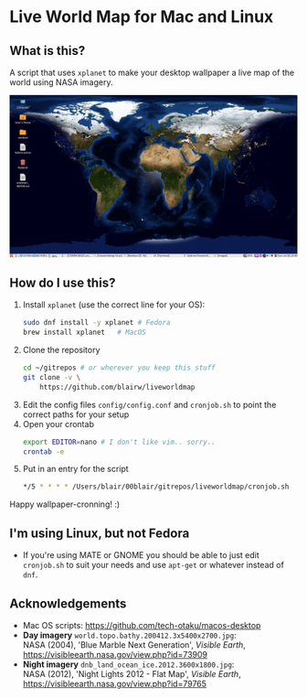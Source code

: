 # Live World Map for Mac and Linux

## What is this?

A script that uses `xplanet` to make your desktop wallpaper a live map of the world using NASA imagery.

![Screenshot on Fedora - MATE Desktop environment](docs/screenshot.png)

## How do I use this?

1. Install `xplanet` (use the correct line for your OS):  
	```bash
	sudo dnf install -y xplanet # Fedora
    brew install xplanet   # MacOS
	```
2. Clone the repository  
    ```bash
    cd ~/gitrepos # or wherever you keep this stuff
    git clone -v \
    	https://github.com/blairw/liveworldmap
    ```
3. Edit the config files `config/config.conf` and `cronjob.sh` to point the correct paths for your setup
4. Open your crontab  
	```bash
	export EDITOR=nano # I don't like vim.. sorry..
	crontab -e
	```
5. Put in an entry for the script
    ```bash
    */5 * * * * /Users/blair/00blair/gitrepos/liveworldmap/cronjob.sh
    ```

Happy wallpaper-cronning! :)

## I'm using Linux, but not Fedora

- If you're using MATE or GNOME you should be able to just edit `cronjob.sh` to suit your needs and use `apt-get` or whatever instead of `dnf`.

## Acknowledgements

- Mac OS scripts: https://github.com/tech-otaku/macos-desktop
- **Day imagery** `world.topo.bathy.200412.3x5400x2700.jpg`:  
	NASA (2004), 'Blue Marble Next Generation', _Visible Earth_, https://visibleearth.nasa.gov/view.php?id=73909
- **Night imagery** `dnb_land_ocean_ice.2012.3600x1800.jpg`:  
  NASA (2012), 'Night Lights 2012 - Flat Map', _Visible Earth_, https://visibleearth.nasa.gov/view.php?id=79765 
